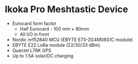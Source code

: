 # Ikoka Pro Meshtastic Device
* Eurocard form factor
  * Half Eurocard - 100 mm × 80mm
  * All I/O in front
* Nordic nrf52840 MCU (EBYTE E73-2G4M08S1C module)
* EBYTE E22 LoRa module (22/30/33 dBm)
* Quectel L76K GPS
* Up to 1.5A solar/DC charging